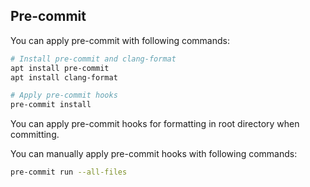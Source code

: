 ## Pre-commit

You can apply pre-commit with following commands:

```bash
# Install pre-commit and clang-format
apt install pre-commit
apt install clang-format

# Apply pre-commit hooks
pre-commit install
```

You can apply pre-commit hooks for formatting in root directory when committing.

You can manually apply pre-commit hooks with following commands:
```bash
pre-commit run --all-files
```

